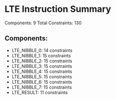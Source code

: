 # LTE Instruction Summary

Components: 9
Total Constraints: 130

## Components:
- LTE_NIBBLE_0: 14 constraints
- LTE_NIBBLE_1: 15 constraints
- LTE_NIBBLE_2: 15 constraints
- LTE_NIBBLE_3: 15 constraints
- LTE_NIBBLE_4: 15 constraints
- LTE_NIBBLE_5: 15 constraints
- LTE_NIBBLE_6: 15 constraints
- LTE_NIBBLE_7: 15 constraints
- LTE_RESULT: 11 constraints

